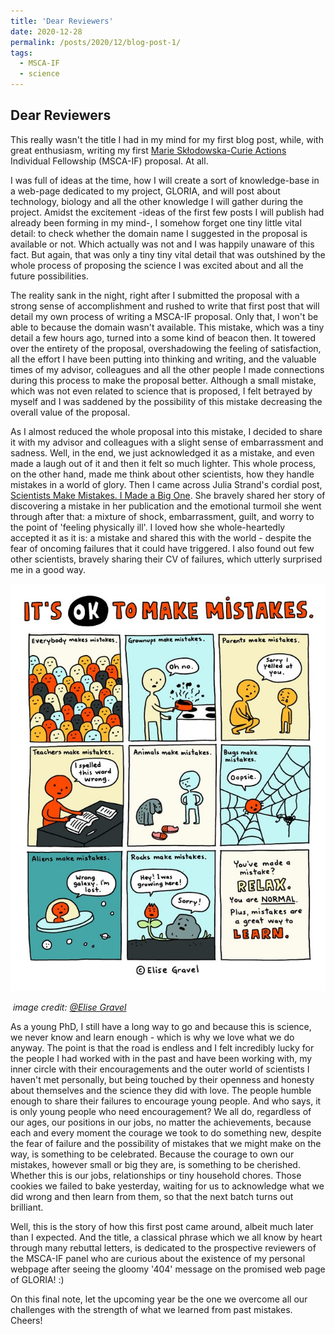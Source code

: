 ```yaml
---
title: 'Dear Reviewers'
date: 2020-12-28
permalink: /posts/2020/12/blog-post-1/
tags:
  - MSCA-IF
  - science
---
```


## Dear Reviewers

This really wasn't the title I had in my mind for my first blog post, while, with great enthusiasm, writing my first [Marie Skłodowska-Curie Actions](https://ec.europa.eu/research/mariecurieactions/msca-actions_en) Individual Fellowship (MSCA-IF) proposal. At all. 

I was full of ideas at the time, how I will create a sort of knowledge-base in a web-page dedicated to my project, GLORIA, and will post about technology, biology and all the other knowledge I will gather during the project. Amidst the excitement -ideas of the first few posts I will publish had already been forming in my mind-,  I somehow forget one tiny little vital detail:  to check whether the domain name I suggested in the proposal is available or not. Which actually was not and I was happily unaware of this fact. But again, that was only a tiny tiny vital detail that was outshined by the whole process of proposing the science I was excited about and all the future possibilities.

The reality sank in the night, right after I submitted the proposal with a strong sense of accomplishment and rushed to write that first post that will detail my own process of writing a MSCA-IF proposal. Only that, I won't be able to because the domain wasn't available. This mistake, which was a tiny detail a few hours ago, turned into a some kind of beacon then. It towered over the entirety of the proposal, overshadowing the feeling of satisfaction, all the effort I have been putting into thinking and writing, and the valuable times of my advisor, colleagues and all the other people I made connections during this process to make the proposal better.  Although a small mistake, which was not even related to science that is proposed, I felt betrayed by myself and I was saddened by the possibility of this mistake decreasing the overall value of the proposal.

As I almost reduced the whole proposal into this mistake, I decided to share it with my advisor and colleagues with a slight sense of embarrassment and sadness. Well, in the end, we  just acknowledged it as a mistake, and even made a laugh out of it and then it felt so much lighter. This whole process, on the other hand, made me think about other scientists, how they handle mistakes in a world of glory. Then I came across Julia Strand's cordial post, [Scientists Make Mistakes. I Made a Big One](https://elemental.medium.com/when-science-needs-self-correcting-a130eacb4235). She bravely shared her story of discovering a mistake in her publication and the emotional turmoil she went through after that: a mixture of shock, embarrassment, guilt, and worry to the point of 'feeling physically ill'. I loved how she whole-heartedly accepted it as it is: a mistake and shared this with the world - despite the fear of oncoming failures that it could have triggered. I also found out few other scientists, bravely sharing their CV of failures, which utterly surprised me in a good way. 

![Figure](https://github.com/hkmztrk/hkmztrk.github.io/blob/master/_posts/elise_gravel.jpg)

​																			*image credit: [@Elise Gravel](http://elisegravel.com/en/)*

As a young PhD, I still have a long way to go and because this is science, we never know and learn enough - which is why we love what we do anyway. The point is that the road is endless and  I felt incredibly lucky for the people I had worked with in the past and have been working with, my inner circle with their encouragements and  the outer world of scientists I haven't met personally, but being touched by their openness and honesty about themselves and the science they did with love. The people humble enough to share their failures to encourage young people. And who says, it is only young people who need encouragement? We all do, regardless of our ages, our positions in our jobs, no matter the achievements, because each and every moment the courage we took to do something new, despite the fear of failure and the possibility of mistakes that we might make on the way, is something to be celebrated. Because the courage to own our mistakes, however small or big they are, is something to be cherished. Whether this is our jobs, relationships or tiny household chores. Those cookies we failed to bake yesterday, waiting for us to acknowledge what we did wrong and then learn from them, so that the next batch turns out brilliant. 

Well, this is the story of how this first post came around, albeit much later than I expected. And the title, a classical phrase which we all know by heart through many rebuttal letters, is dedicated to the prospective reviewers of the MSCA-IF panel who are curious about the existence of my personal webpage after seeing the gloomy '404' message on the promised web page of GLORIA! :) 

On this final note, let the upcoming year be the one we overcome all our challenges with the strength of what we learned from past mistakes. Cheers!

